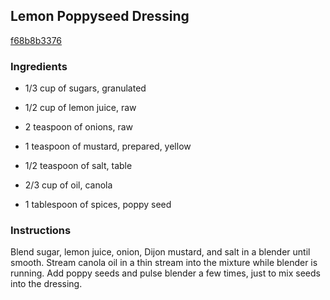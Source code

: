 ## Lemon Poppyseed Dressing

[f68b8b3376](http://allrecipes.com/recipe/lemon-poppyseed-dressing-2/)

### Ingredients

 - 1/3 cup of sugars, granulated

 - 1/2 cup of lemon juice, raw

 - 2 teaspoon of onions, raw

 - 1 teaspoon of mustard, prepared, yellow

 - 1/2 teaspoon of salt, table

 - 2/3 cup of oil, canola

 - 1 tablespoon of spices, poppy seed

### Instructions

Blend sugar, lemon juice, onion, Dijon mustard, and salt in a blender until smooth. Stream canola oil in a thin stream into the mixture while blender is running. Add poppy seeds and pulse blender a few times, just to mix seeds into the dressing.